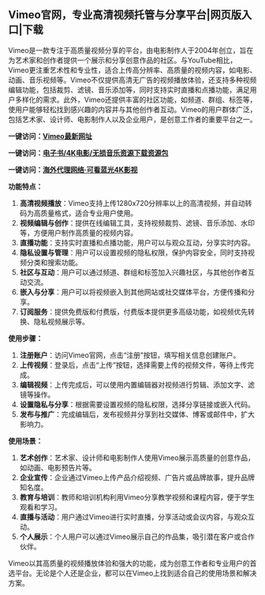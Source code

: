 <h2>Vimeo官网，专业高清视频托管与分享平台|网页版入口|下载</h2>
<p>
  Vimeo是一款专注于高质量视频分享的平台，由电影制作人于2004年创立，旨在为艺术家和创作者提供一个展示和分享创意作品的社区。与YouTube相比，Vimeo更注重艺术性和专业性，适合上传高分辨率、高质量的视频内容，如电影、动画、音乐视频等。Vimeo不仅提供高清无广告的视频播放体验，还支持多种视频编辑功能，包括裁剪、滤镜、音乐添加等，同时支持实时直播和点播功能，满足用户多样化的需求。此外，Vimeo还提供丰富的社区功能，如频道、群组、标签等，使用户能够轻松找到感兴趣的内容并与其他创作者互动。Vimeo的用户群体广泛，包括艺术家、设计师、电影制作人以及企业用户，是创意工作者的重要平台之一。
</p>
<p><strong>一键访问：</strong><a href="https://www.imi123.cn/sites/5469.html" target="_blank"><strong>Vimeo最新网址</strong></a></p>
<p><strong>一键访问：</strong><a href="https://wangpanziyuan.pages.dev/" target="_blank"><strong>电子书/4K电影/无损音乐资源下载资源包</strong></a></p>
<p><strong>一键访问：</strong><a href="http://ip.harmonylink.net/share/e82025" target="_blank"><strong>海外代理网络·可看蓝光4K影视</strong></a></p>
<p><strong>功能特点：</strong></p>
<ol>
  <li><strong>高清视频播放</strong>：Vimeo支持上传1280x720分辨率以上的高清视频，并自动转码为高质量格式，适合专业用户使用。</li>
  <li><strong>视频编辑与创作</strong>：提供在线编辑工具，支持视频裁剪、滤镜、音乐添加、水印等，方便用户制作高质量的视频内容。</li>
  <li><strong>直播功能</strong>：支持实时直播和点播功能，用户可以与观众互动，分享实时内容。</li>
  <li><strong>隐私设置与管理</strong>：用户可以设置视频的隐私权限，保护内容安全，同时支持视频分类和搜索功能。</li>
  <li><strong>社区与互动</strong>：用户可以通过频道、群组和标签加入兴趣社区，与其他创作者互动交流。</li>
  <li><strong>嵌入与分享</strong>：用户可以将视频嵌入到其他网站或社交媒体平台，方便传播和分享。</li>
  <li><strong>订阅服务</strong>：提供免费版和付费版，付费版本提供更多高级功能，如视频优先转换、隐私视频展示等。</li>
</ol>
<p><strong>使用步骤：</strong></p>
<ol>
  <li><strong>注册账户</strong>：访问Vimeo官网，点击“注册”按钮，填写相关信息创建账户。</li>
  <li><strong>上传视频</strong>：登录后，点击“上传”按钮，选择需要上传的视频文件，等待上传完成。</li>
  <li><strong>编辑视频</strong>：上传完成后，可以使用内置编辑器对视频进行剪辑、添加文字、滤镜等操作。</li>
  <li><strong>设置隐私与分享</strong>：根据需要设置视频的隐私权限，选择分享链接或嵌入代码。</li>
  <li><strong>发布与推广</strong>：完成编辑后，发布视频并分享到社交媒体、博客或邮件中，扩大影响力。</li>
</ol>
<p><strong>使用场景：</strong></p>
<ol>
  <li><strong>艺术创作</strong>：艺术家、设计师和电影制作人使用Vimeo展示高质量的创意作品，如动画、电影预告片等。</li>
  <li><strong>企业宣传</strong>：企业通过Vimeo上传产品介绍视频、广告片或品牌故事，提升品牌知名度。</li>
  <li><strong>教育与培训</strong>：教师和培训机构利用Vimeo分享教学视频和课程内容，便于学生观看和学习。</li>
  <li><strong>直播与活动</strong>：用户通过Vimeo进行实时直播，分享活动或会议内容，与观众互动。</li>
  <li><strong>个人展示</strong>：个人用户可以通过Vimeo展示自己的作品集，吸引潜在客户或合作伙伴。</li>
</ol>
<p>Vimeo以其高质量的视频播放体验和强大的功能，成为创意工作者和专业用户的首选平台。无论是个人还是企业，都可以在Vimeo上找到适合自己的使用场景和解决方案。</p>
